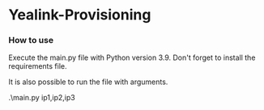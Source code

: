 # Yealink-Provisioning

### How to use

Execute the main.py file with Python version 3.9. Don't forget to install the requirements file.

It is also possible to run the file with arguments. 

.\main.py <provisionurl> ip1,ip2,ip3
